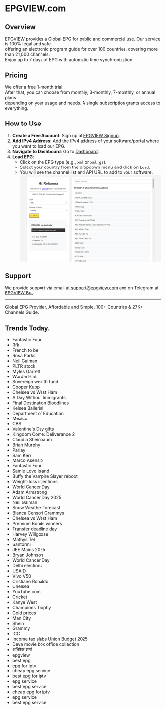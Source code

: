 # EPGVIEW.com



## Overview
EPGVIEW provides a Global EPG for public and commercial use. Our service is 100% legal and safe\
offering an electronic program guide for over 100 countries, covering more than 21,000 channels.\
Enjoy up to 7 days of EPG with automatic time synchronization.

## Pricing
We offer a free 1-month trial. \
After that, you can choose from monthly, 3-monthly, 7-monthly, or annual plans \
depending on your usage and needs. A single subscription grants access to everything.

## How to Use
1. **Create a Free Account**: Sign up at [EPGVIEW Signup](https://epgview.com/signup.php).
2. **Add IPv4 Address**: Add the IPv4 address of your software/portal where you want to load our EPG.
3. **Navigate to Dashboard**: Go to [Dashboard](https://epgview.com/dashboard.php).
4. **Load EPG**:
   - Click on the EPG type (e.g., `xml` or `xml.gz`).
   - Select your country from the dropdown menu and click on `Load`.
   - You will see the channel list and API URL to add to your software.
![EPGVIEW](img/dashboard.png)
## Support
We provide support via email at [support@epgview.com](mailto:support@epgview.com) and on Telegram at [EPGVIEW Bot](https://t.me/epgview_bot).

---

Global EPG Provider, Affordable and Simple. 100+ Countries & 27K+ Channels Guide.

## Trends Today.

- Fantastic Four
- Rfk
- French to be
- Rosa Parks
- Neil Gaiman
- PLTR stock
- Myles Garrett
- Wordle Hint
- Sovereign wealth fund
- Cooper Kupp
- Chelsea vs West Ham
- A Day Without Immigrants
- Final Destination Bloodlines
- Kelsea Ballerini
- Department of Education
- Mexico
- CBS
- Valentine's Day gifts
- Kingdom Come: Deliverance 2
- Claudia Sheinbaum
- Brian Murphy
- Parlay
- Sam Kerr
- Marco Asensio
- Fantastic Four
- Samie Love Island
- Buffy the Vampire Slayer reboot
- Weight-loss injections
- World Cancer Day
- Adam Armstrong
- World Cancer Day 2025
- Neil Gaiman
- Snow Weather forecast
- Bianca Censori Grammys
- Chelsea vs West Ham
- Premium Bonds winners
- Transfer deadline day
- Harvey Willgoose
- Mathys Tel
- Santorini
- JEE Mains 2025
- Bryan Johnson
- World Cancer Day
- Delhi elections
- USAID
- Vivo V50
- Cristiano Ronaldo
- Chelsea
- YouTube com
- Cricket
- Kanye West
- Champions Trophy
- Gold prices
- Man City
- Shein
- Grammy
- ICC
- Income tax slabs Union Budget 2025
- Deva movie box office collection
- अभिषेक शर्मा
- epgview
- best epg
- epg for iptv
- cheap epg service
- best epg for iptv
- epg service
- best epg service
- cheap epg for iptv
- epg service
- best epg service
